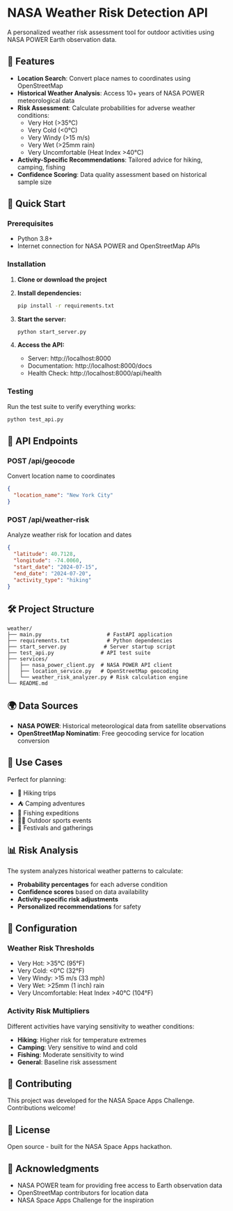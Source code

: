 # NASA Weather Risk Detection API

A personalized weather risk assessment tool for outdoor activities using NASA POWER Earth observation data.

## 🌟 Features

- **Location Search**: Convert place names to coordinates using OpenStreetMap
- **Historical Weather Analysis**: Access 10+ years of NASA POWER meteorological data
- **Risk Assessment**: Calculate probabilities for adverse weather conditions:
  - Very Hot (>35°C)
  - Very Cold (<0°C) 
  - Very Windy (>15 m/s)
  - Very Wet (>25mm rain)
  - Very Uncomfortable (Heat Index >40°C)
- **Activity-Specific Recommendations**: Tailored advice for hiking, camping, fishing
- **Confidence Scoring**: Data quality assessment based on historical sample size

## 🚀 Quick Start

### Prerequisites
- Python 3.8+
- Internet connection for NASA POWER and OpenStreetMap APIs

### Installation

1. **Clone or download the project**
2. **Install dependencies:**
   ```bash
   pip install -r requirements.txt
   ```

3. **Start the server:**
   ```bash
   python start_server.py
   ```

4. **Access the API:**
   - Server: http://localhost:8000
   - Documentation: http://localhost:8000/docs
   - Health Check: http://localhost:8000/api/health

### Testing

Run the test suite to verify everything works:
```bash
python test_api.py
```

## 📖 API Endpoints

### POST /api/geocode
Convert location name to coordinates
```json
{
  "location_name": "New York City"
}
```

### POST /api/weather-risk
Analyze weather risk for location and dates
```json
{
  "latitude": 40.7128,
  "longitude": -74.0060,
  "start_date": "2024-07-15",
  "end_date": "2024-07-20",
  "activity_type": "hiking"
}
```

## 🛠️ Project Structure

```
weather/
├── main.py                     # FastAPI application
├── requirements.txt            # Python dependencies
├── start_server.py            # Server startup script
├── test_api.py               # API test suite
├── services/
│   ├── nasa_power_client.py  # NASA POWER API client
│   ├── location_service.py   # OpenStreetMap geocoding
│   └── weather_risk_analyzer.py # Risk calculation engine
└── README.md
```

## 🌍 Data Sources

- **NASA POWER**: Historical meteorological data from satellite observations
- **OpenStreetMap Nominatim**: Free geocoding service for location conversion

## 🎯 Use Cases

Perfect for planning:
- 🥾 Hiking trips
- ⛺ Camping adventures  
- 🎣 Fishing expeditions
- 🏃‍♀️ Outdoor sports events
- 🎪 Festivals and gatherings

## 📊 Risk Analysis

The system analyzes historical weather patterns to calculate:
- **Probability percentages** for each adverse condition
- **Confidence scores** based on data availability
- **Activity-specific risk adjustments**
- **Personalized recommendations** for safety

## 🔧 Configuration

### Weather Risk Thresholds
- Very Hot: >35°C (95°F)
- Very Cold: <0°C (32°F)
- Very Windy: >15 m/s (33 mph)
- Very Wet: >25mm (1 inch) rain
- Very Uncomfortable: Heat Index >40°C (104°F)

### Activity Risk Multipliers
Different activities have varying sensitivity to weather conditions:
- **Hiking**: Higher risk for temperature extremes
- **Camping**: Very sensitive to wind and cold
- **Fishing**: Moderate sensitivity to wind
- **General**: Baseline risk assessment

## 🤝 Contributing

This project was developed for the NASA Space Apps Challenge. Contributions welcome!

## 📄 License

Open source - built for the NASA Space Apps hackathon.

## 🙏 Acknowledgments

- NASA POWER team for providing free access to Earth observation data
- OpenStreetMap contributors for location data
- NASA Space Apps Challenge for the inspiration